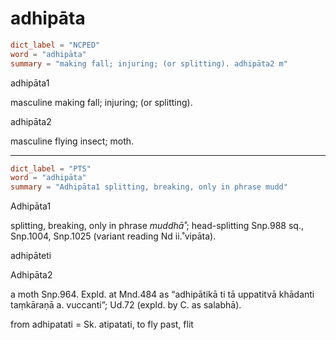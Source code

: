 # adhipāta

``` toml
dict_label = "NCPED"
word = "adhipāta"
summary = "making fall; injuring; (or splitting). adhipāta2 m"
```

adhipāta1

masculine making fall; injuring; (or splitting).

adhipāta2

masculine flying insect; moth.

--------------------

``` toml
dict_label = "PTS"
word = "adhipāta"
summary = "Adhipāta1 splitting, breaking, only in phrase mudd"
```

Adhipāta1

splitting, breaking, only in phrase *muddhā˚*; head\-splitting Snp.988 sq., Snp.1004, Snp.1025 (variant reading Nd ii.˚vipāta).

adhipāteti

Adhipāta2

a moth Snp.964. Expld. at Mnd.484 as “adhipātikā ti tā uppatitvā khādanti taṃkāraṇā a. vuccanti”; Ud.72 (expld. by C. as salabhā).

from adhipatati = Sk. atipatati, to fly past, flit

